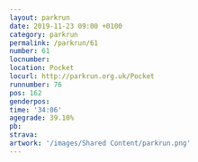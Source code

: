```yaml
---
layout: parkrun
date: 2019-11-23 09:00 +0100
category: parkrun
permalink: /parkrun/61
number: 61
locnumber: 
location: Pocket
locurl: http://parkrun.org.uk/Pocket
runnumber: 76
pos: 162
genderpos: 
time: '34:06'
agegrade: 39.10%
pb: 
strava: 
artwork: '/images/Shared Content/parkrun.png'
---
```

